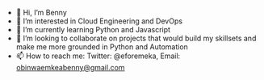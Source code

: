 - 👋 Hi, I’m Benny
- 👀 I’m interested in Cloud Engineering and DevOps
- 🌱 I’m currently learning Python and Javascript
- 💞️ I’m looking to collaborate on projects that would build my skillsets and make me more grounded in Python and Automation
- 📫 How to reach me: Twitter: @eforemeka, Email: obinwaemkeabenny@gmail.com

<!---
eforemeka/eforemeka is a ✨ special ✨ repository because its `README.md` (this file) appears on your GitHub profile.
You can click the Preview link to take a look at your changes.
--->
